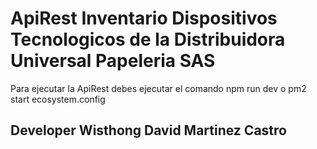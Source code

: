 # ApiRest Inventario Dispositivos Tecnologicos de la Distribuidora Universal Papeleria SAS

Para ejecutar la ApiRest debes ejecutar el comando npm run dev o pm2 start ecosystem.config

## Developer Wisthong David Martinez Castro 